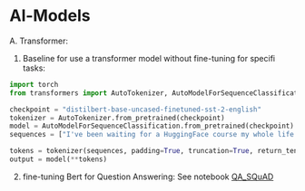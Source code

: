 # Al-Models

A. Transformer:

1. Baseline for use a transformer model without fine-tuning for specifi tasks:

```python
import torch
from transformers import AutoTokenizer, AutoModelForSequenceClassification

checkpoint = "distilbert-base-uncased-finetuned-sst-2-english"
tokenizer = AutoTokenizer.from_pretrained(checkpoint)
model = AutoModelForSequenceClassification.from_pretrained(checkpoint)
sequences = ["I've been waiting for a HuggingFace course my whole life.", "So have I!"]

tokens = tokenizer(sequences, padding=True, truncation=True, return_tensors="pt")
output = model(**tokens)
```
2. fine-tuning Bert for Question Answering: See notebook [QA_SQuAD](https://github.com/EthanWTL/Al-Models/blob/main/QA_SQuAD.ipynb)


